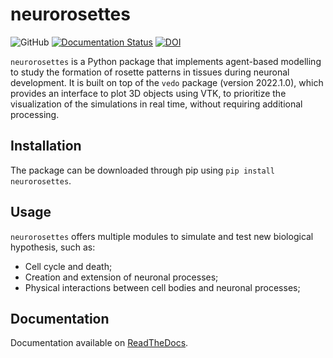 # neurorosettes

![GitHub](https://img.shields.io/github/license/m2be-igg/neurorosettes) 
[![Documentation Status](https://readthedocs.org/projects/neurorosettes/badge/?version=latest)](https://neurorosettes.readthedocs.io/en/latest/?badge=latest)
[![DOI](https://zenodo.org/badge/569667948.svg)](https://zenodo.org/badge/latestdoi/569667948)

`neurorosettes` is a Python package that implements agent-based modelling to study the formation of rosette patterns in tissues
during neuronal development. It is built on top of the `vedo` package (version 2022.1.0), which provides an interface
to plot 3D objects using VTK, to prioritize the visualization of the simulations in real time, without requiring additional processing.

## Installation

The package can be downloaded through pip using `pip install neurorosettes`.

## Usage

`neurorosettes` offers multiple modules to simulate and test new biological hypothesis, such as:
- Cell cycle and death;
- Creation and extension of neuronal processes;
- Physical interactions between cell bodies and neuronal processes;

## Documentation

Documentation available on [ReadTheDocs](https://neurorosettes.readthedocs.io/en/latest/?badge=latest).
